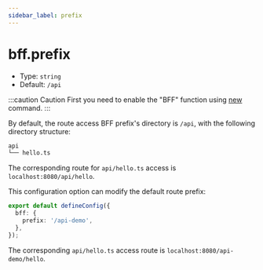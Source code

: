 ```yaml
---
sidebar_label: prefix
---
```


# bff.prefix

- Type: `string`
- Default: `/api`

:::caution Caution
First you need to enable the "BFF" function using [new](/docs/apis/app/commands/new) command.
:::

By default, the route access BFF prefix's directory is `/api`, with the following directory structure:

```bash
api
└── hello.ts
```

The corresponding route for `api/hello.ts` access is `localhost:8080/api/hello`.

This configuration option can modify the default route prefix:

```ts title="modern.config.ts"
export default defineConfig({
  bff: {
    prefix: '/api-demo',
  },
});
```

The corresponding `api/hello.ts` access route is `localhost:8080/api-demo/hello`.

